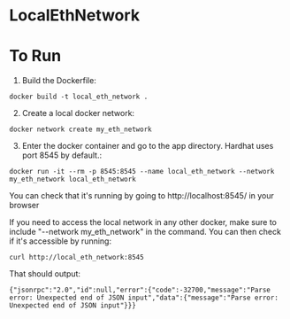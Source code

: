 # LocalEthNetwork

# To Run
1. Build the Dockerfile:
```
docker build -t local_eth_network .
```
2. Create a local docker network:
```
docker network create my_eth_network
```
3. Enter the docker container and go to the app directory. Hardhat uses port 8545 by default.:
```
docker run -it --rm -p 8545:8545 --name local_eth_network --network my_eth_network local_eth_network
```

You can check that it's running by going to http://localhost:8545/ in your browser

If you need to access the local network in any other docker, make sure to include "--network my_eth_network" in the command. You can then check if it's accessible by running:
```
curl http://local_eth_network:8545
```
That should output:
```
{"jsonrpc":"2.0","id":null,"error":{"code":-32700,"message":"Parse error: Unexpected end of JSON input","data":{"message":"Parse error: Unexpected end of JSON input"}}}
```